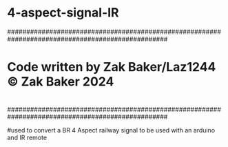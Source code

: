 # 4-aspect-signal-IR

##################################################################################################
#                                                                                                #
#                 Code written by Zak Baker/Laz1244        © Zak Baker 2024                      #
#                                                                                                #
##################################################################################################


#used to convert a BR 4 Aspect railway signal to be used with an arduino and IR remote
